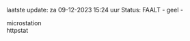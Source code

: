 laatste update: 
za 09-12-2023 15:24   uur 
Status: FAALT - geel - 
<div class="service Y">microstation</div><div class="service G">httpstat</div>